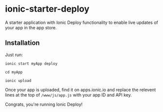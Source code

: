 # ionic-starter-deploy
A starter application with Ionic Deploy functionality to enable live updates
of your app in the app store.

## Installation
Just run:

`ionic start myApp deploy` 

`cd myApp`

`ionic upload` 

Once your app is uploaded, find it on apps.ionic.io and replace the relevent lines at the top of `/www/js/app.js` with your app ID and API key.

Congrats, you're running Ionic Deploy!

